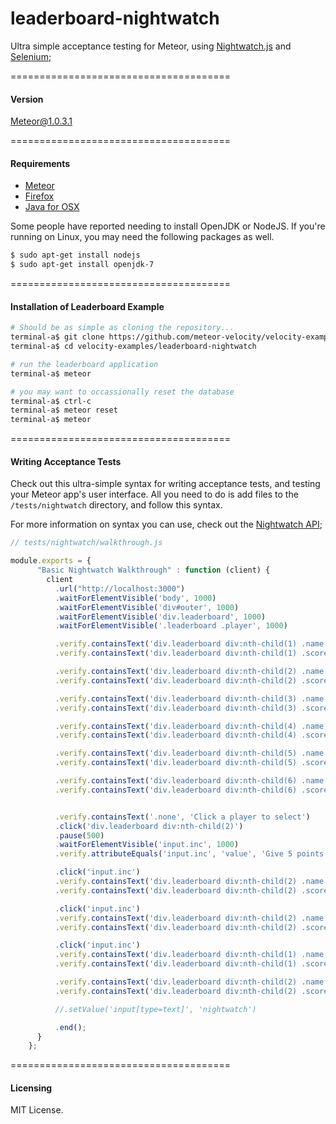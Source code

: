 leaderboard-nightwatch
======================

Ultra simple acceptance testing for Meteor, using [Nightwatch.js](http://nightwatchjs.org/) and [Selenium](http://www.seleniumhq.org/);

======================================
####  Version  

Meteor@1.0.3.1

======================================
####  Requirements  

  - [Meteor](https://www.meteor.com/install)  
  - [Firefox](https://www.mozilla.org/en-US/firefox/new/)  
  - [Java for OSX](http://support.apple.com/kb/DL1572)  

Some people have reported needing to install OpenJDK or NodeJS.  If you're running on Linux, you may need the following packages as well.  

````sh
$ sudo apt-get install nodejs
$ sudo apt-get install openjdk-7
````

======================================
####  Installation of Leaderboard Example

````sh
# Should be as simple as cloning the repository...  
terminal-a$ git clone https://github.com/meteor-velocity/velocity-examples.git
terminal-a$ cd velocity-examples/leaderboard-nightwatch

# run the leaderboard application
terminal-a$ meteor

# you may want to occassionally reset the database
terminal-a$ ctrl-c
terminal-a$ meteor reset
terminal-a$ meteor
````


======================================
####  Writing Acceptance Tests
Check out this ultra-simple syntax for writing acceptance tests, and testing your Meteor app's user interface.  All you need to do is add files to the ``/tests/nightwatch`` directory, and follow this syntax.  

For more information on syntax you can use, check out the [Nightwatch API](http://nightwatchjs.org/api#assert-attributeEquals);
````js
// tests/nightwatch/walkthrough.js

module.exports = {
      "Basic Nightwatch Walkthrough" : function (client) {
        client
          .url("http://localhost:3000")
          .waitForElementVisible('body', 1000)
          .waitForElementVisible('div#outer', 1000)
          .waitForElementVisible('div.leaderboard', 1000)
          .waitForElementVisible('.leaderboard .player', 1000)

          .verify.containsText('div.leaderboard div:nth-child(1) .name', 'Ada Lovelace')
          .verify.containsText('div.leaderboard div:nth-child(1) .score', '50')

          .verify.containsText('div.leaderboard div:nth-child(2) .name', 'Grace Hopper')
          .verify.containsText('div.leaderboard div:nth-child(2) .score', '40')

          .verify.containsText('div.leaderboard div:nth-child(3) .name', 'Claude Shannon')
          .verify.containsText('div.leaderboard div:nth-child(3) .score', '35')

          .verify.containsText('div.leaderboard div:nth-child(4) .name', 'Nikola Tesla')
          .verify.containsText('div.leaderboard div:nth-child(4) .score', '25')

          .verify.containsText('div.leaderboard div:nth-child(5) .name', 'Marie Curie')
          .verify.containsText('div.leaderboard div:nth-child(5) .score', '20')

          .verify.containsText('div.leaderboard div:nth-child(6) .name', 'Carl Friedrich Gauss')
          .verify.containsText('div.leaderboard div:nth-child(6) .score', '5')


          .verify.containsText('.none', 'Click a player to select')
          .click('div.leaderboard div:nth-child(2)')
          .pause(500)
          .waitForElementVisible('input.inc', 1000)
          .verify.attributeEquals('input.inc', 'value', 'Give 5 points')

          .click('input.inc')
          .verify.containsText('div.leaderboard div:nth-child(2) .name', 'Grace Hopper')
          .verify.containsText('div.leaderboard div:nth-child(2) .score', '45')

          .click('input.inc')
          .verify.containsText('div.leaderboard div:nth-child(2) .name', 'Grace Hopper')
          .verify.containsText('div.leaderboard div:nth-child(2) .score', '50')

          .click('input.inc')
          .verify.containsText('div.leaderboard div:nth-child(1) .name', 'Grace Hopper')
          .verify.containsText('div.leaderboard div:nth-child(1) .score', '55')

          .verify.containsText('div.leaderboard div:nth-child(2) .name', 'Ada Lovelace')
          .verify.containsText('div.leaderboard div:nth-child(2) .score', '50')

          //.setValue('input[type=text]', 'nightwatch')

          .end();
      }
    };

````


======================================
#### Licensing  
MIT License.
